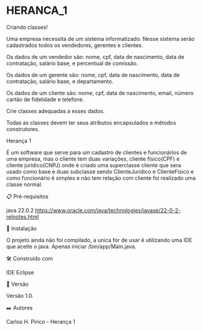 # HERANCA_1
Criando classes!

Uma empresa necessita de um sistema informatizado. Nesse sistema serão cadastrados todos os vendedores, gerentes e clientes.

Os dados de um vendedor são: nome, cpf, data de nascimento, data de contratação, salário base, e percentual de comissão.

Os dados de um gerente são:  nome, cpf, data de nascimento, data de contratação, salário base, e departamento.

Os dados de um cliente são:  nome, cpf, data de nascimento, email, número cartão de fidelidade e telefone.

Crie classes adequadas a esses dados.

Todas as classes devem ter seus atributos encapsulados e métodos construtores. 


Herança 1

É um software que serve para um cadastro de clientes e funcionários de uma empresa, mas o cliente tem duas variações, cliente físico(CPF) e cliente jurídico(CNPJ) onde é criado uma superclasse cliente que sera usado como base e duas subclasse sendo ClienteJuridico e ClienteFisico e como funcionário é simples e não tem relação com cliente foi realizado uma classe normal.

📋 Pré-requisitos

java 22.0.2 https://www.oracle.com/java/technologies/javase/22-0-2-relnotes.html

🔧 Instalação

O projeto ainda não foi compilado, a unica for de usar é utilizando uma IDE que aceite o java. Apenas iniciar /bin/app/Main.java.

🛠️ Construído com

IDE Eclipse

📌 Versão

Versão 1.0.

✒️ Autores

Carlos H. Pirico - Herança 1
